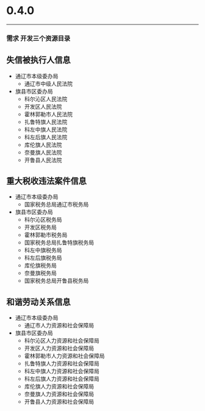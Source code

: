 # 0.4.0

---

### 需求  开发三个资源目录

## 失信被执行人信息

* 通辽市本级委办局
	* 通辽市中级人民法院
* 旗县市区委办局
	*  科尔沁区人民法院
	*  开发区人民法院
	*  霍林郭勒市人民法院
	*  扎鲁特旗人民法院
	*  科左中旗人民法院
	*  科左后旗人民法院
	*  库伦旗人民法院
	*  奈曼旗人民法院
	*  开鲁县人民法院

## 重大税收违法案件信息

* 通辽市本级委办局
	* 国家税务总局通辽市税务局
* 旗县市区委办局
	* 科尔沁区税务局
	* 开发区税务局
	* 霍林郭勒市税务局
	* 国家税务总局扎鲁特旗税务局
	* 科左中旗税务局
	* 科左后旗税务局
	* 库伦旗税务局
	* 奈曼旗税务局
	* 国家税务总局开鲁县税务局 

## 和谐劳动关系信息

* 通辽市本级委办局
	* 通辽市人力资源和社会保障局
* 旗县市区委办局
	* 科尔沁区人力资源和社会保障局
	* 开发区人力资源和社会保障局
	* 霍林郭勒市人力资源和社会保障局
	* 扎鲁特旗人力资源和社会保障局
	* 科左中旗人力资源和社会保障局
	* 科左后旗人力资源和社会保障局
	* 库伦旗人力资源和社会保障局
	* 奈曼旗人力资源和社会保障局
	* 开鲁县人力资源和社会保障局